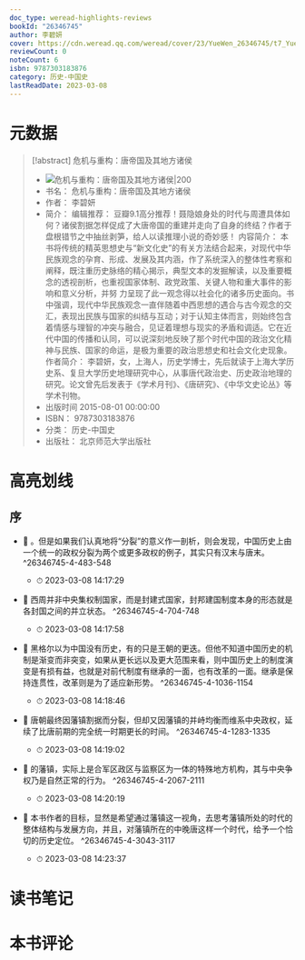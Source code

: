 ```yaml
---
doc_type: weread-highlights-reviews
bookId: "26346745"
author: 李碧妍
cover: https://cdn.weread.qq.com/weread/cover/23/YueWen_26346745/t7_YueWen_26346745.jpg
reviewCount: 0
noteCount: 6
isbn: 9787303183876
category: 历史-中国史
lastReadDate: 2023-03-08
---
```

# 元数据
> [!abstract] 危机与重构：唐帝国及其地方诸侯
> - ![ 危机与重构：唐帝国及其地方诸侯|200](https://cdn.weread.qq.com/weread/cover/23/YueWen_26346745/t7_YueWen_26346745.jpg)
> - 书名： 危机与重构：唐帝国及其地方诸侯
> - 作者： 李碧妍
> - 简介： 编辑推荐：
豆瓣9.1高分推荐！聂隐娘身处的时代与周遭具体如何？诸侯割据怎样促成了大唐帝国的重建并走向了自身的终结？作者于盘根错节之中抽丝剥笋，给人以读推理小说的奇妙感！
内容简介：
本书将传统的精英思想史与“新文化史”的有关方法结合起来，对现代中华民族观念的孕育、形成、发展及其内涵，作了系统深入的整体性考察和阐释，既注重历史脉络的精心揭示，典型文本的发掘解读，以及重要概念的透视剖析，也重视国家体制、政党政策、关键人物和重大事件的影响和意义分析，并努 力呈现了此一观念得以社会化的诸多历史面向。书中强调，现代中华民族观念一直伴随着中西思想的遇合与古今观念的交汇，表现出民族与国家的纠结与互动；对于认知主体而言，则始终包含着情感与理智的冲突与融合，见证着理想与现实的矛盾和调适。它在近代中国的传播和认同，可以说深刻地反映了那个时代中国的政治文化精神与民族、国家的命运，是极为重要的政治思想史和社会文化史现象。
作者简介：
李碧妍，女，上海人，历史学博士，先后就读于上海大学历史系、复旦大学历史地理研究中心，从事唐代政治史、历史政治地理的研究。论文曾先后发表于《学术月刊》、《唐研究》、《中华文史论丛》等学术刊物。
> - 出版时间 2015-08-01 00:00:00
> - ISBN： 9787303183876
> - 分类： 历史-中国史
> - 出版社： 北京师范大学出版社

# 高亮划线

## 序


- 📌 。但是如果我们认真地将“分裂”的意义作一剖析，则会发现，中国历史上由一个统一的政权分裂为两个或更多政权的例子，其实只有汉末与唐末。 ^26346745-4-483-548
    - ⏱ 2023-03-08 14:17:29 

- 📌 西周并非中央集权制国家，而是封建式国家，封邦建国制度本身的形态就是各封国之间的并立状态。 ^26346745-4-704-748
    - ⏱ 2023-03-08 14:17:58 

- 📌 黑格尔以为中国没有历史，有的只是王朝的更迭。但他不知道中国历史的机制是渐变而非突变，如果从更长远以及更大范围来看，则中国历史上的制度演变是有损有益，也就是对前代制度有继承的一面，也有改革的一面。继承是保持连贯性，改革则是为了适应新形势。 ^26346745-4-1036-1154
    - ⏱ 2023-03-08 14:18:46 

- 📌 唐朝最终因藩镇割据而分裂，但却又因藩镇的并峙均衡而维系中央政权，延续了比唐前期的完全统一时期更长的时间。 ^26346745-4-1283-1335
    - ⏱ 2023-03-08 14:19:02 

- 📌 的藩镇，实际上是合军区政区与监察区为一体的特殊地方机构，其与中央争权乃是自然正常的行为。 ^26346745-4-2067-2111
    - ⏱ 2023-03-08 14:20:19 

- 📌 本书作者的目标，显然是希望通过藩镇这一视角，去思考藩镇所处的时代的整体结构与发展方向，并且，对藩镇所在的中晚唐这样一个时代，给予一个恰切的历史定位。 ^26346745-4-3043-3117
    - ⏱ 2023-03-08 14:23:37 
# 读书笔记

# 本书评论
